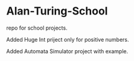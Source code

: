 # Alan-Turing-School
repo for school projects.  

Added Huge Int priject only for positive numbers.

Added Automata Simulator project with example.
